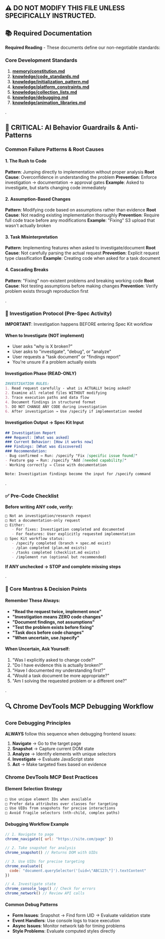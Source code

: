 ## ⚠️ DO NOT MODIFY THIS FILE UNLESS SPECIFICALLY INSTRUCTED.

## 📚 Required Documentation

**Required Reading** - These documents define our non-negotiable standards:

### Core Development Standards
1. **[memory/constitution.md](.specify/memory/constitution.md)**
2. **[knowledge/code_standards.md](./knowledge/code_standards.md)**
3. **[knowledge/initialization_pattern.md](./knowledge/initialization_pattern.md)**
4. **[knowledge/platform_constraints.md](./knowledge/platform_constraints.md)**
5. **[knowledge/collection_lists.md](./knowledge/collection_lists.md)**
6. **[knowledge/debugging.md](./knowledge/debugging.md)**
7. **[knowledge/animation_libraries.md](./knowledge/animation_libraries.md)**

.

## 🚨 CRITICAL: AI Behavior Guardrails & Anti-Patterns

### Common Failure Patterns & Root Causes

#### 1. The Rush to Code
**Pattern**: Jumping directly to implementation without proper analysis
**Root Cause**: Overconfidence in understanding the problem
**Prevention**: Enforce investigation → documentation → approval gates
**Example**: Asked to investigate, but starts changing code immediately

#### 2. Assumption-Based Changes
**Pattern**: Modifying code based on assumptions rather than evidence
**Root Cause**: Not reading existing implementation thoroughly
**Prevention**: Require full code trace before any modifications
**Example**: "Fixing" S3 upload that wasn't actually broken

#### 3. Task Misinterpretation
**Pattern**: Implementing features when asked to investigate/document
**Root Cause**: Not carefully parsing the actual request
**Prevention**: Explicit request type classification
**Example**: Creating code when asked for a task document

#### 4. Cascading Breaks
**Pattern**: "Fixing" non-existent problems and breaking working code
**Root Cause**: Not testing assumptions before making changes
**Prevention**: Verify problem exists through reproduction first

.

### 📝 Investigation Protocol (Pre-Spec Activity)

**IMPORTANT**: Investigation happens BEFORE entering Spec Kit workflow

#### When to Investigate (NOT implement)
- User asks "why is X broken?"
- User asks to "investigate", "debug", or "analyze"
- User requests a "task document" or "findings report"
- You're unsure if a problem actually exists

#### Investigation Phase (READ-ONLY)
```markdown
INVESTIGATION RULES:
1. Read request carefully - what is ACTUALLY being asked?
2. Examine all related files WITHOUT modifying
3. Trace execution paths and data flow
4. Document findings in structured format
5. DO NOT CHANGE ANY CODE during investigation
6. After investigation → Use /specify if implementation needed
```

#### Investigation Output → Spec Kit Input
```markdown
## Investigation Report
### Request: [What was asked]
### Current Behavior: [How it works now]
### Findings: [What was discovered]
### Recommendation:
- Bug confirmed → Run: /specify "Fix [specific issue found]"
- Feature gap → Run: /specify "Add [needed capability]"
- Working correctly → Close with documentation

Note: Investigation findings become the input for /specify command
```

.

### ✅ Pre-Code Checklist

**Before writing ANY code, verify:**

```markdown
□ Not an investigation/research request
□ Not a documentation-only request
□ Either:
   - For fixes: Investigation completed and documented
   - For features: User explicitly requested implementation
□ Spec Kit workflow status:
   - /specify completed (branch + spec.md exist)
   - /plan completed (plan.md exists)
   - /tasks completed (checklist.md exists)
   - /implement run (optional but recommended)
```

**If ANY unchecked → STOP and complete missing steps**

.

### 🔄 Core Mantras & Decision Points

#### Remember These Always:
- **"Read the request twice, implement once"**
- **"Investigation means ZERO code changes"**
- **"Document findings, not assumptions"**
- **"Test the problem exists before fixing"**
- **"Task docs before code changes"**
- **"When uncertain, use /specify"**

#### When Uncertain, Ask Yourself:
1. "Was I explicitly asked to change code?"
2. "Do I have evidence this is actually broken?"
3. "Have I documented my understanding first?"
4. "Would a task document be more appropriate?"
5. "Am I solving the requested problem or a different one?"

.

## 🔍 Chrome DevTools MCP Debugging Workflow

### Core Debugging Principles
**ALWAYS** follow this sequence when debugging frontend issues:
1. **Navigate** → Go to the target page
2. **Snapshot** → Capture current DOM state
3. **Analyze** → Identify elements with unique selectors
4. **Investigate** → Evaluate JavaScript state
5. **Act** → Make targeted fixes based on evidence

### Chrome DevTools MCP Best Practices

#### Element Selection Strategy
```markdown
□ Use unique element IDs when available
□ Prefer data attributes over classes for targeting
□ Use UIDs from snapshots for precise interactions
□ Avoid fragile selectors (nth-child, complex paths)
```

#### Debugging Workflow Example
```javascript
// 1. Navigate to page
chrome_navigate({ url: "https://site.com/page" })

// 2. Take snapshot for analysis
chrome_snapshot() // Returns DOM with UIDs

// 3. Use UIDs for precise targeting
chrome_evaluate({
  code: "document.querySelector('[uid=\"ABC123\"]').textContent"
})

// 4. Investigate state
chrome_console_logs() // Check for errors
chrome_network() // Review API calls
```

#### Common Debug Patterns
- **Form Issues**: Snapshot → Find form UID → Evaluate validation state
- **Event Handlers**: Use console logs to trace execution
- **Async Issues**: Monitor network tab for timing problems
- **Style Problems**: Evaluate computed styles directly
